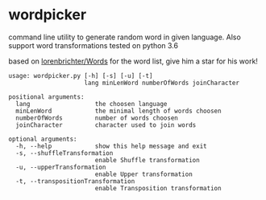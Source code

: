 # wordpicker

command line utility to generate random word in given language. Also support word transformations
tested on python 3.6

based on [lorenbrichter/Words](https://github.com/lorenbrichter/Words) for the word list, give him a star for his work!

```
usage: wordpicker.py [-h] [-s] [-u] [-t]
                     lang minLenWord numberOfWords joinCharacter

positional arguments:
  lang                  the choosen language
  minLenWord            the minimal length of words choosen
  numberOfWords         number of words choosen
  joinCharacter         character used to join words

optional arguments:
  -h, --help            show this help message and exit
  -s, --shuffleTransformation
                        enable Shuffle transformation
  -u, --upperTransformation
                        enable Upper transformation
  -t, --transpositionTransformation
                        enable Transposition transformation
```
